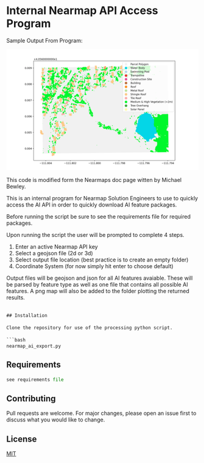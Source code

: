 # Internal Nearmap API Access Program

Sample Output From Program:

![alt text](
https://github.com/Connor-Tluck/nearmap_ai_export/blob/main/template_photo.png)



This code is modified form the Nearmaps doc page witten by Michael Bewley.

This is an internal program for Nearmap Solution Engineers to use to quickly access the AI API in order to quickly download AI feature packages.

Before running the script be sure to see the requirements file for required packages.

Upon running the script the user will be prompted to complete 4 steps. 

1. Enter an active Nearmap API key
2. Select a geojson file (2d or 3d)
3. Select output file location (best practice is to create an empty folder)
4. Coordinate System (for now simply hit enter to choose default)

Output files will be geojson and json for all AI features avaiable. These will be parsed by feature type as well as one file that contains all possible AI features. A png map will also be added to the folder plotting the returned results. 


``` 

## Installation

Clone the repository for use of the processing python script.

```bash
nearmap_ai_export.py
```

## Requirements

```python
see requirements file
```

## Contributing
Pull requests are welcome. For major changes, please open an issue first to discuss what you would like to change.


## License
[MIT](https://choosealicense.com/licenses/mit/)
